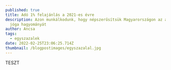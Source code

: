 ```yaml
---
published: true
title: Adó 1% felajánlás a 2021-es évre
description: Azon munkálkodunk, hogy népszerűsítsük Magyarországon az astanga
  jóga hagyományát
author: Ancsa
tags:
  - egyszazalek
date: 2022-02-25T23:06:25.714Z
thumbnail: /blogpostimages/egyszazalal.jpg
---
```

TESZT
